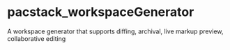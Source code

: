 pacstack_workspaceGenerator
===========================

A workspace generator that supports diffing, archival, live markup preview, collaborative editing
